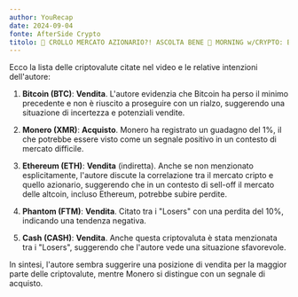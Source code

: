```yaml
---
author: YouRecap
date: 2024-09-04
fonte: AfterSide Crypto
titolo: 🚨 CROLLO MERCATO AZIONARIO?! ASCOLTA BENE 🚨 MORNING w/CRYPTO: BITCOIN / ALTCOINS [time sensitive]
---
```


Ecco la lista delle criptovalute citate nel video e le relative intenzioni dell'autore:

1. **Bitcoin (BTC)**: **Vendita**. L'autore evidenzia che Bitcoin ha perso il minimo precedente e non è riuscito a proseguire con un rialzo, suggerendo una situazione di incertezza e potenziali vendite.

2. **Monero (XMR)**: **Acquisto**. Monero ha registrato un guadagno del 1%, il che potrebbe essere visto come un segnale positivo in un contesto di mercato difficile.

3. **Ethereum (ETH)**: **Vendita** (indiretta). Anche se non menzionato esplicitamente, l'autore discute la correlazione tra il mercato cripto e quello azionario, suggerendo che in un contesto di sell-off il mercato delle altcoin, incluso Ethereum, potrebbe subire perdite.

4. **Phantom (FTM)**: **Vendita**. Citato tra i "Losers" con una perdita del 10%, indicando una tendenza negativa.

5. **Cash (CASH)**: **Vendita**. Anche questa criptovaluta è stata menzionata tra i "Losers", suggerendo che l'autore vede una situazione sfavorevole.

In sintesi, l'autore sembra suggerire una posizione di vendita per la maggior parte delle criptovalute, mentre Monero si distingue con un segnale di acquisto.
